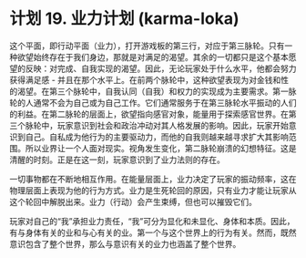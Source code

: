 # 计划 19. 业力计划 (karma-loka)

这个平面，即行动平面（业力），打开游戏板的第三行，对应于第三脉轮。只有一种欲望始终存在于我们身边，那就是对满足的渴望。其余的一切都只是这个基本愿望的反映：对完成、自我实现的渴望。因此，无论玩家处于什么水平，他都会努力获得满足感 - 并且在那个水平上。在前两个脉轮中，这种欲望表现为对金钱和性的渴望。在第三个脉轮中，自我认同（自我）和权力的实现成为主要需求。第一脉轮的人通常不会为自己或为自己工作。它们通常服务于在第三脉轮水平振动的人们的利益。在第二脉轮的层面上，欲望指向感官对象，能量用于探索感官世界。在第三个脉轮中，玩家意识到社会和政治冲动对其人格发展的影响。因此，玩家开始意识到自己。自私成为他行为的主要驱动力，而他的自我则越来越寻求扩大其影响范围。所以业界让一个人面对现实。视角发生变化，第二脉轮崩溃的幻想特征。这是清醒的时刻。正是在这一刻，玩家意识到了业力法则的存在。

一切事物都在不断地相互作用。在能量层面上，业力决定了玩家的振动频率，这在物理层面上表现为他的行为方式。业力是生死轮回的原因，只有业力才能让玩家从这个轮回中解脱出来。业力（行动）会产生束缚，但也可以摧毁它们。

玩家对自己的“我”承担业力责任，“我”可分为显化和未显化、身体和本质。因此，有与身体有关的业和与心有关的业。第一个与这个世界上的行为有关。然而，既然意识包含了整个世界，那么与意识有关的业力也涵盖了整个世界。
